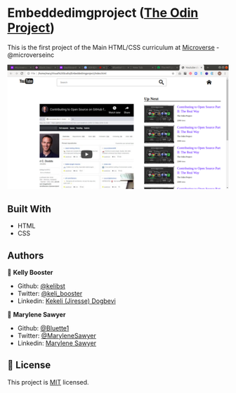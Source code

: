 # Embeddedimgproject ([The Odin Project](https://www.theodinproject.com/courses/html5-and-css3/lessons/))

This is the first project of the Main HTML/CSS curriculum at [Microverse](https:www.microverse.org/) - @microverseinc

![demopage](./img/demopage.png)

## Built With

- HTML 
- CSS

## Authors

👤 **Kelly Booster**

- Github: [@kelibst](https://github.com/kelibst)
- Twitter: [@keli_booster](https://twitter.com/keli_booster)
- Linkedin: [Kekeli (Jiresse) Dogbevi
](https://www.linkedin.com/in/kekeli-dogbevi-958272108/)

👤 **Marylene Sawyer**
- Github: [@Bluette1](https://github.com/Bluette1)
- Twitter: [@MaryleneSawyer](https://twitter.com/MaryleneSawyer)
- Linkedin: [Marylene Sawyer](https://www.linkedin.com/in/marylene-sawyer-b4ba1295/)

## 📝 License

This project is [MIT](https://opensource.org/licenses/MIT) licensed.

